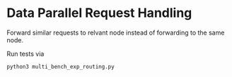 # Data Parallel Request Handling

Forward similar requests to relvant node instead of forwarding to the same node.

Run tests via 
```
python3 multi_bench_exp_routing.py
```

